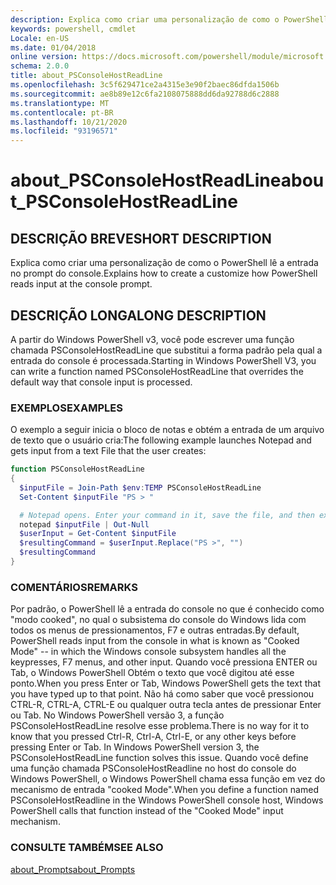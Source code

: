 ```yaml
---
description: Explica como criar uma personalização de como o PowerShell lê a entrada no prompt do console.
keywords: powershell, cmdlet
Locale: en-US
ms.date: 01/04/2018
online version: https://docs.microsoft.com/powershell/module/microsoft.powershell.core/about/about_psconsolehostreadline?view=powershell-5.1&WT.mc_id=ps-gethelp
schema: 2.0.0
title: about_PSConsoleHostReadLine
ms.openlocfilehash: 3c5f629471ce2a4315e3e90f2baec86dfda1506b
ms.sourcegitcommit: ae8b89e12c6fa2108075888dd6da92788d6c2888
ms.translationtype: MT
ms.contentlocale: pt-BR
ms.lasthandoff: 10/21/2020
ms.locfileid: "93196571"
---
```

# <a name="about_psconsolehostreadline"></a><span data-ttu-id="92ffa-104">about_PSConsoleHostReadLine</span><span class="sxs-lookup"><span data-stu-id="92ffa-104">about_PSConsoleHostReadLine</span></span>

## <a name="short-description"></a><span data-ttu-id="92ffa-105">DESCRIÇÃO BREVE</span><span class="sxs-lookup"><span data-stu-id="92ffa-105">SHORT DESCRIPTION</span></span>

<span data-ttu-id="92ffa-106">Explica como criar uma personalização de como o PowerShell lê a entrada no prompt do console.</span><span class="sxs-lookup"><span data-stu-id="92ffa-106">Explains how to create a customize how PowerShell reads input at the console prompt.</span></span>

## <a name="long-description"></a><span data-ttu-id="92ffa-107">DESCRIÇÃO LONGA</span><span class="sxs-lookup"><span data-stu-id="92ffa-107">LONG DESCRIPTION</span></span>

<span data-ttu-id="92ffa-108">A partir do Windows PowerShell v3, você pode escrever uma função chamada PSConsoleHostReadLine que substitui a forma padrão pela qual a entrada do console é processada.</span><span class="sxs-lookup"><span data-stu-id="92ffa-108">Starting in Windows PowerShell V3, you can write a function named PSConsoleHostReadLine that overrides the default way that console input is processed.</span></span>

### <a name="examples"></a><span data-ttu-id="92ffa-109">EXEMPLOS</span><span class="sxs-lookup"><span data-stu-id="92ffa-109">EXAMPLES</span></span>

<span data-ttu-id="92ffa-110">O exemplo a seguir inicia o bloco de notas e obtém a entrada de um arquivo de texto que o usuário cria:</span><span class="sxs-lookup"><span data-stu-id="92ffa-110">The following example launches Notepad and gets input from a text File that the user creates:</span></span>

```powershell
function PSConsoleHostReadLine
{
  $inputFile = Join-Path $env:TEMP PSConsoleHostReadLine
  Set-Content $inputFile "PS > "

  # Notepad opens. Enter your command in it, save the file, and then exit.
  notepad $inputFile | Out-Null
  $userInput = Get-Content $inputFile
  $resultingCommand = $userInput.Replace("PS >", "")
  $resultingCommand
}
```

### <a name="remarks"></a><span data-ttu-id="92ffa-111">COMENTÁRIOS</span><span class="sxs-lookup"><span data-stu-id="92ffa-111">REMARKS</span></span>

<span data-ttu-id="92ffa-112">Por padrão, o PowerShell lê a entrada do console no que é conhecido como "modo cooked", no qual o subsistema do console do Windows lida com todos os menus de pressionamentos, F7 e outras entradas.</span><span class="sxs-lookup"><span data-stu-id="92ffa-112">By default, PowerShell reads input from the console in what is known as "Cooked Mode" -- in which the Windows console subsystem handles all the keypresses, F7 menus, and other input.</span></span> <span data-ttu-id="92ffa-113">Quando você pressiona ENTER ou Tab, o Windows PowerShell Obtém o texto que você digitou até esse ponto.</span><span class="sxs-lookup"><span data-stu-id="92ffa-113">When you press Enter or Tab, Windows PowerShell gets the text that you have typed up to that point.</span></span> <span data-ttu-id="92ffa-114">Não há como saber que você pressionou CTRL-R, CTRL-A, CTRL-E ou qualquer outra tecla antes de pressionar Enter ou Tab. No Windows PowerShell versão 3, a função PSConsoleHostReadLine resolve esse problema.</span><span class="sxs-lookup"><span data-stu-id="92ffa-114">There is no way for it to know that you pressed Ctrl-R, Ctrl-A, Ctrl-E, or any other keys before pressing Enter or Tab. In Windows PowerShell version 3, the PSConsoleHostReadLine function solves this issue.</span></span> <span data-ttu-id="92ffa-115">Quando você define uma função chamada PSConsoleHostReadline no host do console do Windows PowerShell, o Windows PowerShell chama essa função em vez do mecanismo de entrada "cooked Mode".</span><span class="sxs-lookup"><span data-stu-id="92ffa-115">When you define a function named PSConsoleHostReadline in the Windows PowerShell console host, Windows PowerShell calls that function instead of the "Cooked Mode" input mechanism.</span></span>

### <a name="see-also"></a><span data-ttu-id="92ffa-116">CONSULTE TAMBÉM</span><span class="sxs-lookup"><span data-stu-id="92ffa-116">SEE ALSO</span></span>

[<span data-ttu-id="92ffa-117">about_Prompts</span><span class="sxs-lookup"><span data-stu-id="92ffa-117">about_Prompts</span></span>](about_Prompts.md)
